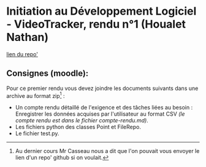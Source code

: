 # Initiation au Développement Logiciel - VideoTracker, rendu n°1 (Houalet Nathan)
[lien du repo'](https://github.com/13Noodles/VideoTracker-temp/)

## Consignes (moodle):
Pour ce premier rendu vous devez joindre les documents suivants dans une archive au format zip[^1] :
- Un compte rendu détaillé de l'exigence et des tâches liées au besoin : Enregistrer les données acquises par l'utilisateur au format CSV *(le compte rendu est dans le fichier compte-rendu.md)*.
- Les fichiers python des classes Point et FileRepo.
- Le fichier test.py.

[^1]: Au dernier cours Mr Casseau nous a dit que l'on pouvait vous envoyer le lien d'un repo' github si on voulait.
